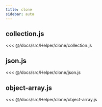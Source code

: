 ```yaml
---
title: clone
sidebar: auto
---
```


## collection.js
<<< @/docs/src/Helper/clone/collection.js

## json.js
<<< @/docs/src/Helper/clone/json.js

## object-array.js
<<< @/docs/src/Helper/clone/object-array.js
